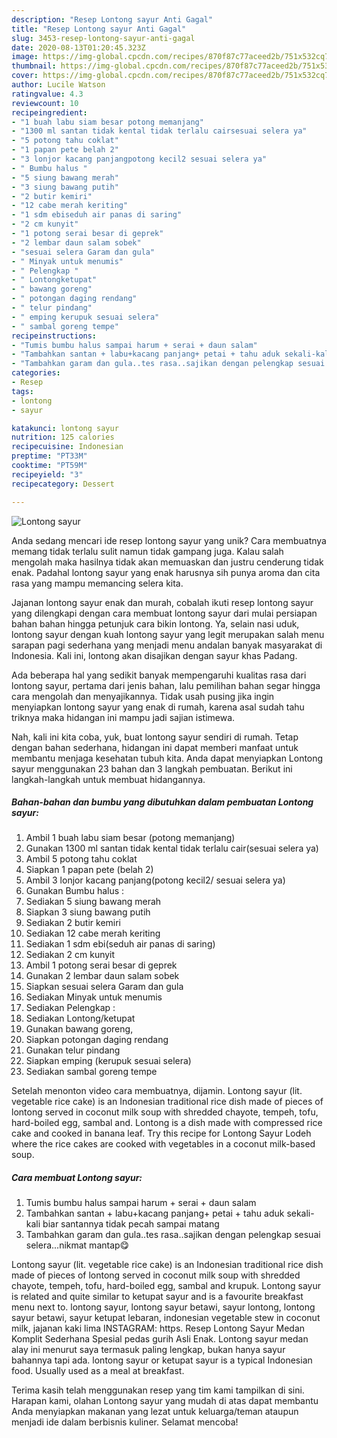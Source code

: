 ```yaml
---
description: "Resep Lontong sayur Anti Gagal"
title: "Resep Lontong sayur Anti Gagal"
slug: 3453-resep-lontong-sayur-anti-gagal
date: 2020-08-13T01:20:45.323Z
image: https://img-global.cpcdn.com/recipes/870f87c77aceed2b/751x532cq70/lontong-sayur-foto-resep-utama.jpg
thumbnail: https://img-global.cpcdn.com/recipes/870f87c77aceed2b/751x532cq70/lontong-sayur-foto-resep-utama.jpg
cover: https://img-global.cpcdn.com/recipes/870f87c77aceed2b/751x532cq70/lontong-sayur-foto-resep-utama.jpg
author: Lucile Watson
ratingvalue: 4.3
reviewcount: 10
recipeingredient:
- "1 buah labu siam besar potong memanjang"
- "1300 ml santan tidak kental tidak terlalu cairsesuai selera ya"
- "5 potong tahu coklat"
- "1 papan pete belah 2"
- "3 lonjor kacang panjangpotong kecil2 sesuai selera ya"
- " Bumbu halus "
- "5 siung bawang merah"
- "3 siung bawang putih"
- "2 butir kemiri"
- "12 cabe merah keriting"
- "1 sdm ebiseduh air panas di saring"
- "2 cm kunyit"
- "1 potong serai besar di geprek"
- "2 lembar daun salam sobek"
- "sesuai selera Garam dan gula"
- " Minyak untuk menumis"
- " Pelengkap "
- " Lontongketupat"
- " bawang goreng"
- " potongan daging rendang"
- " telur pindang"
- " emping kerupuk sesuai selera"
- " sambal goreng tempe"
recipeinstructions:
- "Tumis bumbu halus sampai harum + serai + daun salam"
- "Tambahkan santan + labu+kacang panjang+ petai + tahu aduk sekali-kali biar santannya tidak pecah sampai matang"
- "Tambahkan garam dan gula..tes rasa..sajikan dengan pelengkap sesuai selera...nikmat mantap😋"
categories:
- Resep
tags:
- lontong
- sayur

katakunci: lontong sayur 
nutrition: 125 calories
recipecuisine: Indonesian
preptime: "PT33M"
cooktime: "PT59M"
recipeyield: "3"
recipecategory: Dessert

---
```



![Lontong sayur](https://img-global.cpcdn.com/recipes/870f87c77aceed2b/751x532cq70/lontong-sayur-foto-resep-utama.jpg)

Anda sedang mencari ide resep lontong sayur yang unik? Cara membuatnya memang tidak terlalu sulit namun tidak gampang juga. Kalau salah mengolah maka hasilnya tidak akan memuaskan dan justru cenderung tidak enak. Padahal lontong sayur yang enak harusnya sih punya aroma dan cita rasa yang mampu memancing selera kita.

Jajanan lontong sayur enak dan murah, cobalah ikuti resep lontong sayur yang dilengkapi dengan cara membuat lontong sayur dari mulai persiapan bahan bahan hingga petunjuk cara bikin lontong. Ya, selain nasi uduk, lontong sayur dengan kuah lontong sayur yang legit merupakan salah menu sarapan pagi sederhana yang menjadi menu andalan banyak masyarakat di Indonesia. Kali ini, lontong akan disajikan dengan sayur khas Padang.

Ada beberapa hal yang sedikit banyak mempengaruhi kualitas rasa dari lontong sayur, pertama dari jenis bahan, lalu pemilihan bahan segar hingga cara mengolah dan menyajikannya. Tidak usah pusing jika ingin menyiapkan lontong sayur yang enak di rumah, karena asal sudah tahu triknya maka hidangan ini mampu jadi sajian istimewa.


Nah, kali ini kita coba, yuk, buat lontong sayur sendiri di rumah. Tetap dengan bahan sederhana, hidangan ini dapat memberi manfaat untuk membantu menjaga kesehatan tubuh kita. Anda dapat menyiapkan Lontong sayur menggunakan 23 bahan dan 3 langkah pembuatan. Berikut ini langkah-langkah untuk membuat hidangannya.

<!--inarticleads1-->

##### Bahan-bahan dan bumbu yang dibutuhkan dalam pembuatan Lontong sayur:

1. Ambil 1 buah labu siam besar (potong memanjang)
1. Gunakan 1300 ml santan tidak kental tidak terlalu cair(sesuai selera ya)
1. Ambil 5 potong tahu coklat
1. Siapkan 1 papan pete (belah 2)
1. Ambil 3 lonjor kacang panjang(potong kecil2/ sesuai selera ya)
1. Gunakan  Bumbu halus :
1. Sediakan 5 siung bawang merah
1. Siapkan 3 siung bawang putih
1. Sediakan 2 butir kemiri
1. Sediakan 12 cabe merah keriting
1. Sediakan 1 sdm ebi(seduh air panas di saring)
1. Sediakan 2 cm kunyit
1. Ambil 1 potong serai besar di geprek
1. Gunakan 2 lembar daun salam sobek
1. Siapkan sesuai selera Garam dan gula
1. Sediakan  Minyak untuk menumis
1. Sediakan  Pelengkap :
1. Sediakan  Lontong/ketupat
1. Gunakan  bawang goreng,
1. Siapkan  potongan daging rendang
1. Gunakan  telur pindang
1. Siapkan  emping (kerupuk sesuai selera)
1. Sediakan  sambal goreng tempe


Setelah menonton video cara membuatnya, dijamin. Lontong sayur (lit. vegetable rice cake) is an Indonesian traditional rice dish made of pieces of lontong served in coconut milk soup with shredded chayote, tempeh, tofu, hard-boiled egg, sambal and. Lontong is a dish made with compressed rice cake and cooked in banana leaf. Try this recipe for Lontong Sayur Lodeh where the rice cakes are cooked with vegetables in a coconut milk-based soup. 

<!--inarticleads2-->

##### Cara membuat Lontong sayur:

1. Tumis bumbu halus sampai harum + serai + daun salam
1. Tambahkan santan + labu+kacang panjang+ petai + tahu aduk sekali-kali biar santannya tidak pecah sampai matang
1. Tambahkan garam dan gula..tes rasa..sajikan dengan pelengkap sesuai selera...nikmat mantap😋


Lontong sayur (lit. vegetable rice cake) is an Indonesian traditional rice dish made of pieces of lontong served in coconut milk soup with shredded chayote, tempeh, tofu, hard-boiled egg, sambal and krupuk. Lontong sayur is related and quite similar to ketupat sayur and is a favourite breakfast menu next to. lontong sayur, lontong sayur betawi, sayur lontong, lontong sayur betawi, sayur ketupat lebaran, indonesian vegetable stew in coconut milk, jajanan kaki lima INSTAGRAM: https. Resep Lontong Sayur Medan Komplit Sederhana Spesial pedas gurih Asli Enak. Lontong sayur medan alay ini menurut saya termasuk paling lengkap, bukan hanya sayur bahannya tapi ada. lontong sayur or ketupat sayur is a typical Indonesian food. Usually used as a meal at breakfast. 

Terima kasih telah menggunakan resep yang tim kami tampilkan di sini. Harapan kami, olahan Lontong sayur yang mudah di atas dapat membantu Anda menyiapkan makanan yang lezat untuk keluarga/teman ataupun menjadi ide dalam berbisnis kuliner. Selamat mencoba!
